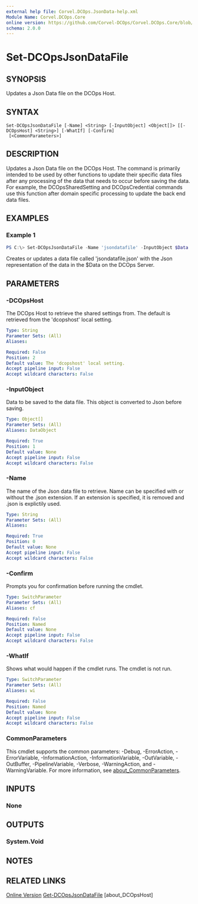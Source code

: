 ```yaml
---
external help file: Corvel.DCOps.JsonData-help.xml
Module Name: Corvel.DCOps.Core
online version: https://github.com/Corvel-DCOps/Corvel.DCOps.Core/blob/main/Source/docs/Set-DCOpsJsonDataFile.md
schema: 2.0.0
---
```


# Set-DCOpsJsonDataFile

## SYNOPSIS
Updates a Json Data file on the DCOps Host.

## SYNTAX

```
Set-DCOpsJsonDataFile [-Name] <String> [-InputObject] <Object[]> [[-DCOpsHost] <String>] [-WhatIf] [-Confirm]
 [<CommonParameters>]
```

## DESCRIPTION
Updates a Json Data file on the DCOps Host.
The command is primarily intended to be used by other functions to update their specific data files after any
processing of the data that needs to occur before saving the data. For example, the DCOpsSharedSetting and DCOpsCredential
commands use this function after domain specific processing to update the back end data files.

## EXAMPLES

### Example 1
```powershell
PS C:\> Set-DCOpsJsonDataFile -Name 'jsondatafile' -InputObject $Data
```

Creates or updates a data file called 'jsondatafile.json' with the Json representation of the data in the $Data on the DCOps Server.

## PARAMETERS

### -DCOpsHost
The DCOps Host to retrieve the shared settings from. 
The default is retrieved from the 'dcopshost' local setting.

```yaml
Type: String
Parameter Sets: (All)
Aliases:

Required: False
Position: 2
Default value: The 'dcopshost' local setting.
Accept pipeline input: False
Accept wildcard characters: False
```

### -InputObject
Data to be saved to the data file. This object is converted to Json before saving.

```yaml
Type: Object[]
Parameter Sets: (All)
Aliases: DataObject

Required: True
Position: 1
Default value: None
Accept pipeline input: False
Accept wildcard characters: False
```

### -Name
The name of the Json data file to retrieve.
Name can be specified with or without the .json extension. If an extension is specified,
it is removed and .json is explictily used.

```yaml
Type: String
Parameter Sets: (All)
Aliases:

Required: True
Position: 0
Default value: None
Accept pipeline input: False
Accept wildcard characters: False
```

### -Confirm
Prompts you for confirmation before running the cmdlet.

```yaml
Type: SwitchParameter
Parameter Sets: (All)
Aliases: cf

Required: False
Position: Named
Default value: None
Accept pipeline input: False
Accept wildcard characters: False
```

### -WhatIf
Shows what would happen if the cmdlet runs.
The cmdlet is not run.

```yaml
Type: SwitchParameter
Parameter Sets: (All)
Aliases: wi

Required: False
Position: Named
Default value: None
Accept pipeline input: False
Accept wildcard characters: False
```

### CommonParameters
This cmdlet supports the common parameters: -Debug, -ErrorAction, -ErrorVariable, -InformationAction, -InformationVariable, -OutVariable, -OutBuffer, -PipelineVariable, -Verbose, -WarningAction, and -WarningVariable. For more information, see [about_CommonParameters](http://go.microsoft.com/fwlink/?LinkID=113216).

## INPUTS

### None

## OUTPUTS

### System.Void

## NOTES

## RELATED LINKS

[Online Version](https://github.com/Corvel-DCOps/Corvel.DCOps.Core/blob/main/Source/docs/Set-DCOpsJsonDataFile.md)
[Get-DCOpsJsonDataFile]()
[about_DCOpsHost]
